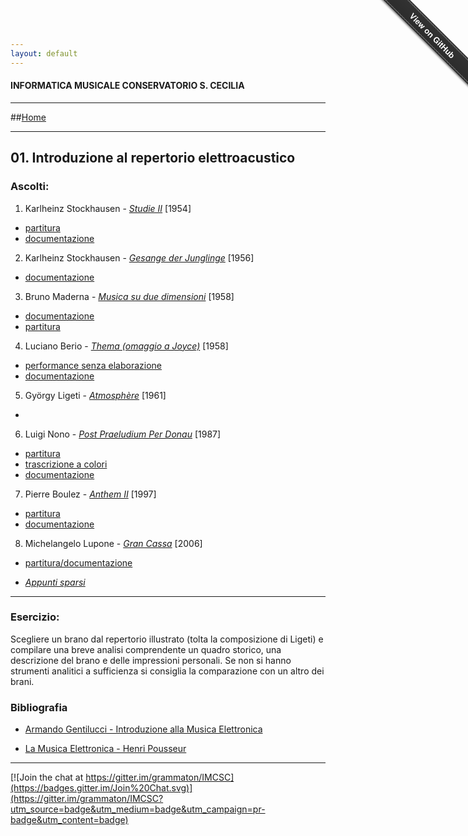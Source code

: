 ```yaml
---
layout: default
---
```

#### INFORMATICA MUSICALE CONSERVATORIO S. CECILIA
----

##[Home](https://demartinomrc.github.io/IMCSC)

----



## 01. Introduzione al repertorio elettroacustico

### Ascolti:


 1. Karlheinz Stockhausen - [*Studie II*](https://copy.com/cj7Sr4beROKA87gv) [1954]
   * [partitura](https://copy.com/n417AAu7o9PsSUeQ) 
   * [documentazione](https://copy.com/J3x8kOdhfOhiF9aC)
 2. Karlheinz Stockhausen - [*Gesange der Junglinge*](https://copy.com/WktIvueSE1PNJ84i) [1956]
   * [documentazione](https://copy.com/Wo1T4JERUs8wXOjU)
 3. Bruno Maderna - [*Musica su due dimensioni*](https://www.youtube.com/watch?v=DrgBBjNbeQM) [1958]
   * [documentazione](https://copy.com/7M4j3uCuoLkXhuAY)
   * [partitura](https://copy.com/IkQEPXrUXNloSb4Y)
 4. Luciano Berio - [*Thema (omaggio a Joyce)*](https://copy.com/iqCmiv78k9XvcsN6) [1958]
   * [performance senza elaborazione](https://copy.com/xAFNmSpysLPpxgRP)
   * [documentazione](https://copy.com/XsfJC6gLKMZT6UIB)
 5. György Ligeti - [*Atmosphère*](https://copy.com/yyTQBE6ymdICwXBg) [1961]
   * 
 6. Luigi Nono - [*Post Praeludium Per Donau*](https://copy.com/jPAOh9t1ddmBC4N8) [1987]
   * [partitura](https://copy.com/RoIGAryFXMi90Po9)
   * [trascrizione a colori](https://drive.google.com/file/d/0BzCXlXdo2lzAc1hKNzYtM1BPcnM/view?usp=sharing)
   * [documentazione](https://copy.com/sGCu7fhzTh9enjq8)
 7. Pierre Boulez - [*Anthem II*](https://copy.com/9kq1jQ8tdS3WSD31) [1997]
   * [partitura](https://copy.com/eTVJ3IlphRsU0ucl)
   * [documentazione](https://copy.com/7Cvvs7ol3slfvVuZ)
 8. Michelangelo Lupone - [*Gran Cassa*](https://copy.com/aBsAUW9rS3IUhmPt) [2006]
   * [partitura/documentazione](https://copy.com/oOczYrC49Luggy2B)
 
  
 
 
* [*Appunti sparsi*](https://copy.com/CC2z2hjd1LZmPSNM)
 
----

### Esercizio:

Scegliere un brano dal repertorio illustrato (tolta la composizione di Ligeti) e compilare una breve analisi comprendente un quadro storico, una descrizione del brano e delle impressioni personali. Se non si hanno strumenti analitici a sufficienza si consiglia la comparazione con un altro dei brani.


### Bibliografia

 - [Armando Gentilucci - Introduzione alla Musica Elettronica](https://drive.google.com/file/d/0BzCXlXdo2lzASVZsRHRnRTJqX28/view?usp=sharing)
 
 - [La Musica Elettronica - Henri Pousseur](https://drive.google.com/file/d/0BzCXlXdo2lzAWTBLNFVhNkl4clE/view?usp=sharing)

 
----

[![Join the chat at https://gitter.im/grammaton/IMCSC](https://badges.gitter.im/Join%20Chat.svg)](https://gitter.im/grammaton/IMCSC?utm_source=badge&utm_medium=badge&utm_campaign=pr-badge&utm_content=badge)
 
<div class="github-fork-ribbon-wrapper right fixed" style="width: 150px;height: 150px;position: fixed;overflow: hidden;top: 0;z-index: 9999;pointer-events: none;right: 0;"><div class="github-fork-ribbon" style="position: absolute;padding: 2px 0;background-color: #333;background-image: linear-gradient(to bottom, rgba(0, 0, 0, 0), rgba(0, 0, 0, 0.15));-webkit-box-shadow: 0 2px 3px 0 rgba(0, 0, 0, 0.5);-moz-box-shadow: 0 2px 3px 0 rgba(0, 0, 0, 0.5);box-shadow: 0 2px 3px 0 rgba(0, 0, 0, 0.5);z-index: 9999;pointer-events: auto;top: 42px;right: -43px;-webkit-transform: rotate(45deg);-moz-transform: rotate(45deg);-ms-transform: rotate(45deg);-o-transform: rotate(45deg);transform: rotate(45deg);"><a href="https://github.com/grammaton/IMCSC" style="font: 700 13px &quot;Helvetica Neue&quot;, Helvetica, Arial, sans-serif;color: #fff;text-decoration: none;text-shadow: 0 -1px rgba(0, 0, 0, 0.5);text-align: center;width: 200px;line-height: 20px;display: inline-block;padding: 2px 0;border-width: 1px 0;border-style: dotted;border-color: rgba(255, 255, 255, 0.7);">View on GitHub</a></div></div>
